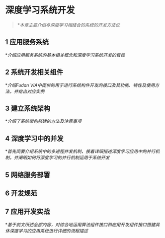 # 深度学习系统开发
> **本章主要介绍与深度学习相结合的系统的开发方法论*

## 1 应用服务系统
**介绍应用服务系统的基本相关概念和深度学习系统开发的目标*

## 2 系统开发相关组件
**介绍Fudan VIA中提供的用于进行系统构件开发的接口及其功能、特性及使用方法，并给出对应实例*

## 3 建立系统架构
**介绍了系统架构搭建的方法及注意事项*

## 4 深度学习中的并发
**首先简要介绍系统中的多进程并发机制，接着详细描述深度学习应用中的并行机制，并阐明如何将深度学习的并行机制运用于系统开发*

## 5 网络服务部署

## 6 开发规范

## 7 应用开发实战
**基于前文所述全部内容，对综合地运用算法组件接口和应用开发组件接口搭建具体深度学习的应用系统进行详细的流程描述*